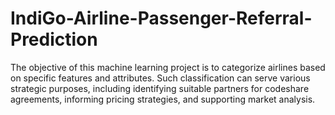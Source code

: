 # IndiGo-Airline-Passenger-Referral-Prediction
The objective of this machine learning project is to categorize airlines based on specific features and attributes. Such classification can serve various strategic purposes, including identifying suitable partners for codeshare agreements, informing pricing strategies, and supporting market analysis.

